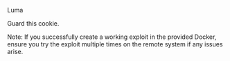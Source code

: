 Luma

Guard this cookie.

Note: If you successfully create a working exploit in the provided Docker, ensure you try the exploit multiple times on the remote system if any issues arise.
